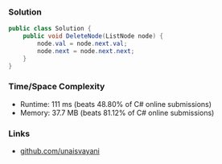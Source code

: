### Solution

```c#
public class Solution {
    public void DeleteNode(ListNode node) {
        node.val = node.next.val;
        node.next = node.next.next;
    }
}
```

### Time/Space Complexity

- Runtime: 111 ms (beats 48.80% of C# online submissions)
- Memory: 37.7 MB (beats 81.12% of C# online submissions)

### Links

- [github.com/unaisvayani](https://github.com/unaisvayani)